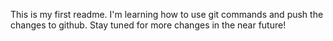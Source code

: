 This is my first readme.
I'm learning how to use git commands and push the changes to github.
Stay tuned for more changes in the near future!
